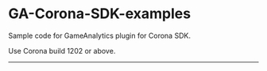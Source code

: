 GA-Corona-SDK-examples
======================

Sample code for GameAnalytics plugin for Corona SDK.

Use Corona build 1202 or above.

---------------------------------------------------------------------------------
